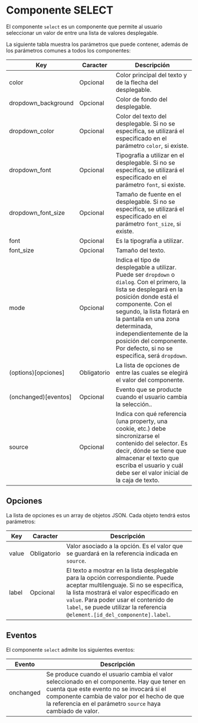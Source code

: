 # Componente SELECT

El componente `select` es un componente que permite al usuario seleccionar un valor de entre una lista de valores desplegable.


La siguiente tabla muestra los parámetros que puede contener, además de los parámetros comunes a todos los componentes:

  | Key  | Caracter | Descripción |
  | ------------- | ------------- | ------------- |
  | color | Opcional | Color principal del texto y de la flecha del desplegable. |
  | dropdown_background | Opcional | Color de fondo del desplegable.|
  | dropdown_color | Opcional | Color del texto del desplegable. Si no se especifica, se utilizará el especificado en el parámetro `color`, si existe.| 
  | dropdown_font | Opcional | Tipografía a utilizar en el desplegable. Si no se especifica, se utilizará el especificado en el parámetro `font`, si existe.|
  | dropdown_font_size | Opcional |Tamaño de fuente en el desplegable. Si no se especifica, se utilizará el especificado en el parámetro `font_size`, si existe.| 
  | font | Opcional | Es la tipografía a utilizar.|
  | font_size | Opcional | Tamaño del texto. |
  | mode | Opcional | Indica el tipo de desplegable a utilizar. Puede ser `dropdown` o `dialog`. Con el primero, la lista se desplegará en la posición donde está el componente. Con el segundo, la lista flotará en la pantalla en una zona determinada, independientemente de la posición del componente. Por defecto, si no se especifica, será `dropdown`.|
  | (options)[opciones] | Obligatorio | La lista de opciones de entre las cuales se elegirá el valor del componente.|
  | (onchanged)[eventos] | Opcional | Evento que se producte cuando el usuario cambia la selección..|
  | source | Opcional | Indica con qué referencia (una property, una cookie, etc.) debe sincronizarse el contenido del selector. Es decir, dónde se tiene que almacenar el texto que escriba el usuario y cuál debe ser el valor inicial de la caja de texto. |
  
## Opciones

La lista de opciones es un array de objetos JSON. Cada objeto tendrá estos parámetros:

  | Key  | Caracter | Descripción |
  | ------------- | ------------- | ------------- |
  | value | Obligatorio | Valor asociado a la opción. Es el valor que se guardará en la referencia indicada en `source`. |
  | label | Opcional | El texto a mostrar en la lista desplegable para la opción correspondiente. Puede aceptar multilenguaje. Si no se especifica, la lista mostrará el valor especificado en `value`. Para poder usar el contenido de `label`, se puede utilizar la referencia `@element.[id_del_componente].label`. |

## Eventos

El componente `select` admite los siguientes eventos:

 | Evento  | Descripción |
  | ------------- | ------------- |
  | onchanged | Se produce cuando el usuario cambia el valor seleccionado en el componente. Hay que tener en cuenta que este evento no se invocará si el componente cambia de valor por el hecho de que la referencia en el parámetro `source` haya cambiado de valor. |

